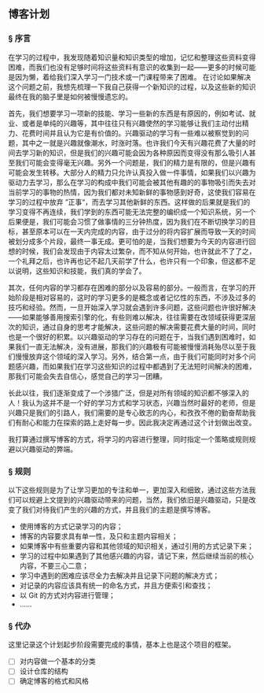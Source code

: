 ## 博客计划

### § 序言

在学习的过程中，我发现随着知识量和知识类型的增加，记忆和整理这些资料变得困难，而我们也没有足够时间将这些资料有意识的收集到一起——更多的时候可能是因为懒，着给我们深入学习一门技术或一门课程带来了困难。 在讨论如果解决这个问题之前，我想先梳理一下我自己获得一个新知识的过程，以及这些新的知识最终在我的脑子里是如何被慢慢遗忘的。

首先，我们想要学习一项新的技能、学习一些新的东西是有原因的，例如考试、就业、或者是单纯的兴趣等，其中往往只有兴趣使然的学习能够让我们主动付出精力、花费时间并且认为它是有价值的。兴趣驱动的学习有一些难以被察觉到的问题，其中之一就是兴趣就像潮水，时涨时落。也许我们今天有兴趣花费了大量的时间去学习新的知识，但是我们的兴趣可能会因为各种原因而变得没有那么吸引人甚至我们可能会变得毫无兴趣。另外一个问题是，我们的精力是有限的，但是兴趣有可能会发生转移。大部分人的精力只允许认真投入做一件事情，如果我们以兴趣为驱动力去学习，那么在学习的构成中我们可能会被其他有趣的的事物吸引而失去对当前学习的事物的热情，因为我们都对未知新鲜的事物感到好奇，这使我们容易在学习的过程中放弃 ”正事“，而去学习其他新鲜的东西。这样做的后果就是我们的学习变得不再连续，我们学到的东西可能无法完整的编织成一个知识系统，另一个后果便是，我们可能会习惯了做事情的三分钟热度，因为我们在不断切换学习的目标，甚至原本可以在一天内完成的内容，由于过分的将内容扩展而导致一天的时间被划分成多个片段，最终一事无成。更可怕的是，当我们想要为今天的内容进行回想的时候，我们会发现由于内容太过繁杂，而不知从何开始，也许就此不了了之，一个礼拜之后，也许再也记不起几天前学了什么，也许只有一个印象，但这都不足以说明，这些知识和技能，我们真的学会了。

其次，任何内容的学习都存在困难的部分以及容易的部分。一般而言，在学习的开始阶段是相对容易的，这时的学习更多的是概念或者记忆性的东西，不涉及过多的技巧和经验。然而，一旦开始深入学习就会遇到许多问题，这些问题也许很好解决——如果能够善用搜索引擎的化，有些则难以解决，往往需要在改领域获得更深层次的知识，通过自身的思考才能解决，这些问题的解决需要花费大量的时间，同时也是一个很好的积累。以兴趣驱动的学习存在的问题在于，当我们遇到困难时，如果我们一直无法解决，没有进展，那我们的兴趣极有可能被慢慢消耗殆尽以至于我们慢慢放弃这个领域的深入学习。另外，结合第一点，由于我们可能同时对多个问题感兴趣，而如果我们在学习这些知识的过程中都遇到了无法短时间解决的困难，那我们可能会失去自信心，感觉自己的学习一团糟。

长此以往，我们逐渐变成了一个涉猎广泛，但是对所有领域的知识都不够深入的人！我认为这并不是一个好的学习方式和学习状态，兴趣当然时最好的老师，但是兴趣只是我们的引路人，我们需要的是专心致志的内心，和孜孜不倦的勤奋帮助我们有耐心和能力在探索的路上走好每一步。因此我决定再通过这个计划做出改变。

我打算通过撰写博客的方式，将学习的内容进行整理，同时指定一个策略或规则规避以兴趣驱动的弊端。



###  § 规则
以下这些规则是为了让学习更加的专注和单一，更加深入和细致，通过这些方法我们可以规避上文提到的兴趣驱动带来的问题，当然，我们依旧是兴趣驱动，只是改变了我们对待我们产生的兴趣的方式，并且我们的主题是撰写博客。
- 使用博客的方式记录学习的内容；
- 博客的内容要求具有单一性，及只和主题内容相关；
- 如果博客中有些重要内容和其他领域的知识相关，通过引用的方式记录下来；
- 学习的过程中如果遇到了其他感兴趣的内容，请记下来，然后继续当前的核心内容，不要三心二意；
- 学习中遇到的困难应该尽全力去解决并且记录下问题的解决方式；
- 对记录的内容应该具有统一的命名方式，并且方便索引和查找；
- 以 Git 的方式对内容进行管理；
- ......



### § 代办

这里记录这个计划起步阶段需要完成的事情，基本上也是这个项目的框架。

- [ ] 对内容做一个基本的分类
- [ ] 设计仓库的结构
- [ ] 确定博客的格式和风格